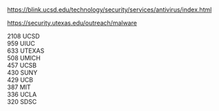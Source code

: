 ###


https://blink.ucsd.edu/technology/security/services/antivirus/index.html

https://security.utexas.edu/outreach/malware


2108 UCSD     
959 UIUC     
633 UTEXAS     
508 UMICH     
457 UCSB    
430 SUNY     
429 UCB     
387 MIT     
336 UCLA     
320 SDSC

